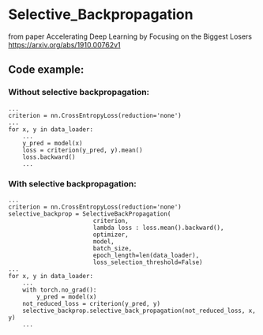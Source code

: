 # Selective_Backpropagation 
from paper Accelerating Deep Learning by Focusing on the Biggest Losers  
https://arxiv.org/abs/1910.00762v1  

## Code example:  
### Without selective backpropagation:
```
...
criterion = nn.CrossEntropyLoss(reduction='none')
...
for x, y in data_loader:
    ...
    y_pred = model(x)
    loss = criterion(y_pred, y).mean()
    loss.backward()
    ...
```
### With selective backpropagation:
```
...
criterion = nn.CrossEntropyLoss(reduction='none')
selective_backprop = SelectiveBackPropagation(
                        criterion,
                        lambda loss : loss.mean().backward(),
                        optimizer,
                        model,
                        batch_size,
                        epoch_length=len(data_loader),
                        loss_selection_threshold=False)
...
for x, y in data_loader:
    ...
    with torch.no_grad():
        y_pred = model(x)
    not_reduced_loss = criterion(y_pred, y)
    selective_backprop.selective_back_propagation(not_reduced_loss, x, y)
    ...
```